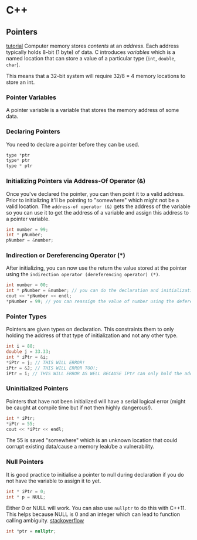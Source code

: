 # C++

## Pointers
[tutorial](https://www3.ntu.edu.sg/home/ehchua/programming/cpp/cp4_PointerReference.html)
Computer memory stores *contents* at an  *address*. Each address typically holds 8-bit (1 byte) of data. C introduces *variables* which is a named location that can store a value of a particular type (`int`, `double`, `char`).

This means that a 32-bit system will require 32/8 = 4 memory locations to store an int.

### Pointer Variables
A pointer variable is a variable that stores the memory address of some data.

### Declaring Pointers
You need to declare a pointer before they can be used.
```cpp
type *ptr
type* ptr
type * ptr
```

### Initializing Pointers via Address-Of Operator (&)
Once you've declared the pointer, you can then point it to a valid address. Prior to initializing it'll be pointing to "somewhere" which might not be a valid location.
The `address-of operator (&)` gets the address of the variable so you can use it to get the address of a variable and assign this address to a pointer variable.
```cpp
int number = 99;
int * pNumber;
pNumber = &number;
```

### Indirection or Dereferencing Operator (*)
After initializing, you can now use the return the value stored at the pointer using the `indirection operator (dereferencing operator) (*)`.
```cpp
int number = 00;
int * pNumber = &number; // you can do the declaration and initialization in the same line
cout << *pNumber << endl;
*pNumber = 99; // you can reassign the value of number using the deference of the pointer
```

### Pointer Types
Pointers are given types on declaration. This constraints them to only holding the address of that type of initialization and not any other type.
```cpp
int i = 88;
double j = 33.33;
int * iPtr = &i;
*iPtr = j; // THIS WILL ERROR!
iPtr = &J; // THIS WILL ERROR TOO!;
iPtr = i; // THIS WILL ERROR AS WELL BECAUSE iPtr can only hold the address of an int!
```  

### Uninitialized Pointers
Pointers that have not been initialized will have a serial logical error (might be caught at compile time but if not then highly dangerous!).
```cpp
int * iPtr;
*iPtr = 55;
cout << *iPtr << endl;
```
The 55 is saved "somewhere" which is an unknown location that could corrupt existing data/cause a memory leak/be a vulnerability.

### Null Pointers
It is good practice to initialise a pointer to null during declaration if you do not have the variable to assign it to yet.
```cpp
int * iPtr = 0;
int * p = NULL;
```
Either 0 or NULL will work. You can also use `nullptr` to do this with C++11. This helps because NULL is 0 and an integer which can lead to function calling ambiguity. [stackoverflow](https://stackoverflow.com/questions/1282295/what-is-the-nullptr-keyword-and-why-is-it-better-than-null)
```cpp
int *ptr = nullptr;                
```